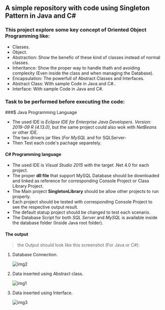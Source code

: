 ## A simple repository with code using Singleton Pattern in Java and C# 

### This project explore some key concept of Oriented Object Programming like:
  - Classes.
  - Object.
  - Abstraction: Show the benefic of these kind of classes instead of normal classes.
  - Inheritance: Show the proper way to handle thath and avoiding complexity (Even inside the class and when managing the Database).
  - Encapsulation: The powerfull of Abstract Classes and Interfaces.
  - Abstract Class: With sample Code in Java and C#..
  - Interface: With sample Code in Java and C#.

### Task to be performed before executing the code:

###$ Java Programming Language
  - The used IDE is *Eclipse IDE for Enterprise Java Developers. Version: 2019-09 R (4.13.0)*, but the same project could also wok with *NetBeans* or other IDE.
  - The two drivers jar files (*For MySQL* and for SQLServer-
  - Then Test each code's pachage separetely.

#### C# Programming language
  - The used IDE is *Visual Studio 2015* with the target .Net 4.0 for each project.
  - The proper **dll file** that support MySQL Database should be downloaded and linked as reference for corresponding Console Project or Class Library Project.
  - The Main project **SingletonLibrary** should be allow other projects to run properly.
  - Each project should be tested with corresponding Console Project to see the respective output result.
  - The default statup project should be changed to test each scenario.
  - The Database Script for both *SQL Server* and *MySQL* is available inside the database folder (Inside Java root folder).
  
#### The output

  > the Output should look like this screenshot (For Java or C#):
	
1. Database Connection.
	
	![img2](https://github.com/josamuna/AbstractInterfaceJavaCSharp/assets/15903230/50b59ffc-4fa0-4de6-a9dc-2cb09ac84900)
	
2. Data inserted using Abstract class.
	
	![img1](https://github.com/josamuna/AbstractInterfaceJavaCSharp/assets/15903230/b6878699-a3ee-4e30-aa8e-3645a96725b3)

3. Data inserted using Interface.
	
	![img3](https://github.com/josamuna/AbstractInterfaceJavaCSharp/assets/15903230/fd313840-f472-42ac-8e7e-4c81192658bc)